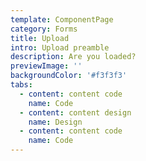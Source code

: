 ```yaml
---
template: ComponentPage
category: Forms
title: Upload
intro: Upload preamble
description: Are you loaded?
previewImage: ''
backgroundColor: '#f3f3f3'
tabs:
  - content: content code
    name: Code
  - content: content design
    name: Design
  - content: content code
    name: Code
---
```


